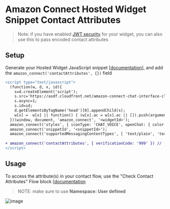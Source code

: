 # Amazon Connect Hosted Widget Snippet Contact Attributes

> Note: if you have enabled [JWT security](https://docs.aws.amazon.com/connect/latest/adminguide/add-chat-to-website.html#confirm-and-copy-chat-widget-script) for your widget, you can also use this to pass encoded contact attributes

## Setup

Generate your Hosted Widget JavaScript snippet [[documentation](https://docs.aws.amazon.com/connect/latest/adminguide/add-chat-to-website.html)], and add the `amazon_connect('contactAttributes', {})` field

```diff
<script type="text/javascript">
  (function(w, d, x, id){
    s=d.createElement('script');
    s.src='https://asdf.cloudfront.net/amazon-connect-chat-interface-client.js';
    s.async=1;
    s.id=id;
    d.getElementsByTagName('head')[0].appendChild(s);
    w[x] =  w[x] || function() { (w[x].ac = w[x].ac || []).push(arguments) };
  })(window, document, 'amazon_connect', '<widgetId>');
  amazon_connect('styles', { iconType: 'CHAT_VOICE', openChat: { color: '#ffffff', backgroundColor: '#123456' }, closeChat: { color: '#ffffff', backgroundColor: '#123456'} });
  amazon_connect('snippetId', '<snippetId>');
  amazon_connect('supportedMessagingContentTypes', [ 'text/plain', 'text/markdown' ]);
   
+ amazon_connect('contactAttributes', { verificationCode: '999' }) //   <----- HERE
</script> 
```

## Usage

To access the attribute(s) in your contact flow, use the "Check Contact Attributes" Flow block [[documentation](https://docs.aws.amazon.com/connect/latest/adminguide/check-contact-attributes.html)

> NOTE: make sure to use **Namespace: User defined**

![image](https://github.com/spenlep-amzn/amazon-connect-hosted-widget-snippet-attributes/assets/150714337/1894a321-7b91-4be7-b4b4-6921c2c5a52b)
